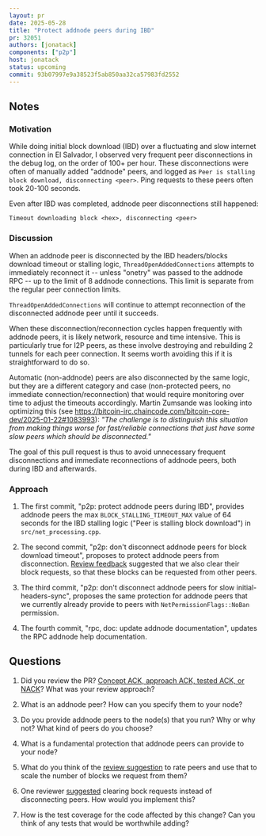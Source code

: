 ```yaml
---
layout: pr
date: 2025-05-28
title: "Protect addnode peers during IBD"
pr: 32051
authors: [jonatack]
components: ["p2p"]
host: jonatack
status: upcoming
commit: 93b07997e9a38523f5ab850aa32ca57983fd2552
---
```


## Notes

### Motivation

While doing initial block download (IBD) over a fluctuating and slow internet
connection in El Salvador, I observed very frequent peer disconnections in the
debug log, on the order of 100+ per hour. These disconnections were often of
manually added "addnode" peers, and logged as `Peer is stalling block download,
disconnecting <peer>`. Ping requests to these peers often took 20-100 seconds.

Even after IBD was completed, addnode peer disconnections still happened:

`Timeout downloading block <hex>, disconnecting <peer>`

### Discussion

When an addnode peer is disconnected by the IBD headers/blocks download timeout
or stalling logic, `ThreadOpenAddedConnections` attempts to immediately
reconnect it -- unless "onetry" was passed to the addnode RPC -- up to the limit
of 8 addnode connections. This limit is separate from the regular peer
connection limits.

`ThreadOpenAddedConnections` will continue to attempt reconnection of the
disconnected addnode peer until it succeeds.

When these disconnection/reconnection cycles happen frequently with
addnode peers, it is likely network, resource and time intensive.
This is particularly true for I2P peers, as these involve destroying and
rebuilding 2 tunnels for each peer connection. It seems worth avoiding this if
it is straightforward to do so.

Automatic (non-addnode) peers are also disconnected by the same logic, but they
are a different category and case (non-protected peers, no immediate
connection/reconnection) that would require monitoring over time to adjust the
timeouts accordingly. Martin Zumsande was looking into optimizing this (see
https://bitcoin-irc.chaincode.com/bitcoin-core-dev/2025-01-22#1083993): *"The
challenge is to distinguish this situation from making things worse for
fast/reliable connections that just have some slow peers which should be
disconnected."*

The goal of this pull request is thus to avoid unnecessary frequent
disconnections and immediate reconnections of addnode peers, both during IBD and
afterwards.

### Approach

1. The first commit, "p2p: protect addnode peers during IBD", provides addnode
   peers the max `BLOCK_STALLING_TIMEOUT_MAX` value of 64 seconds for the IBD
   stalling logic ("Peer is stalling block download") in `src/net_processing.cpp`.

2. The second commit, "p2p: don't disconnect addnode peers for block download
   timeout", proposes to protect addnode peers from disconnection. [Review
   feedback](https://github.com/bitcoin/bitcoin/pull/32051#pullrequestreview-2691505746)
   suggested that we also clear their block requests, so that these blocks can
   be requested from other peers.

3. The third commit, "p2p: don't disconnect addnode peers for slow
   initial-headers-sync", proposes the same protection for addnode peers that we
   currently already provide to peers with `NetPermissionFlags::NoBan`
   permission.

4. The fourth commit, "rpc, doc: update addnode documentation", updates the RPC
   addnode help documentation.

## Questions

1. Did you review the PR? [Concept ACK, approach ACK, tested ACK, or NACK](https://github.com/bitcoin/bitcoin/blob/master/CONTRIBUTING.md#peer-review)? What was your review approach?

2. What is an addnode peer? How can you specify them to your node?

3. Do you provide addnode peers to the node(s) that you run? Why or why not?
   What kind of peers do you choose?

4. What is a fundamental protection that addnode peers can provide to your node?

5. What do you think of the [review suggestion](https://github.com/bitcoin/bitcoin/pull/32051#issuecomment-2825824998)
   to rate peers and use that to scale the number of blocks we request from them?

6. One reviewer
   [suggested](https://github.com/bitcoin/bitcoin/pull/32051#pullrequestreview-2691505746)
   clearing bock requests instead of disconnecting peers. How would you
   implement this?

7. How is the test coverage for the code affected by this change? Can
   you think of any tests that would be worthwhile adding?
